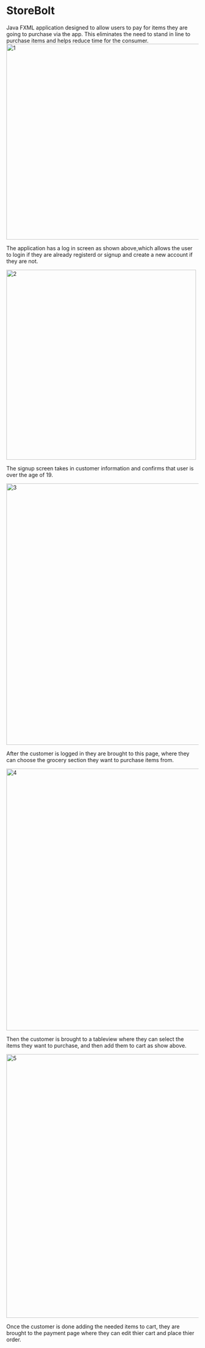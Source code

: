 # StoreBolt
Java FXML application designed to allow users to pay for items they are going to purchase via the app.
This eliminates the need to stand in line to purchase items and helps reduce time for the consumer.
<img width="512" alt="1" src="https://user-images.githubusercontent.com/46901885/58962082-6c0b0e80-8778-11e9-8661-8aedcc6d730a.png">

The application has a log in screen as shown above,which allows the user to login if 
they are already registerd or signup and create a new account if they are not. 

<img width="497" alt="2" src="https://user-images.githubusercontent.com/46901885/58963576-7084f680-877b-11e9-90aa-b082d72dc683.png">

The signup screen takes in customer information and confirms that user is over the age of 19. 

<img width="684" alt="3" src="https://user-images.githubusercontent.com/46901885/58964992-cb1f5200-877d-11e9-8fd8-6f1f7f92d5f9.png">

After the customer is logged in they are brought to this page, where they can choose the 
grocery section they want to purchase items from. 

<img width="685" alt="4" src="https://user-images.githubusercontent.com/46901885/58963807-cf4a7000-877b-11e9-8690-2a264e2b9c2f.png">

Then the customer is brought to a tableview where they can select the items they want to purchase, 
and then add them to cart as show above.

<img width="690" alt="5" src="https://user-images.githubusercontent.com/46901885/58963869-eee19880-877b-11e9-9dcb-22c54f90fc6d.png">

Once the customer is done adding the needed items to cart, they are brought to the 
payment page where they can edit thier cart and place thier order. 

